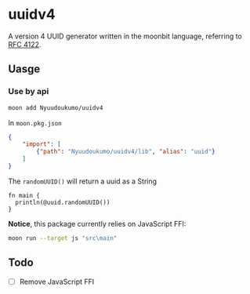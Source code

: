# uuidv4

A version 4 UUID generator written in the moonbit language, referring to [RFC 4122](https://datatracker.ietf.org/doc/html/rfc4122).  

## Uasge

### Use by api

```bash
moon add Nyuudoukumo/uuidv4
```

In `moon.pkg.json`

```json
{
    "import": [
        {"path": "Nyuudoukumo/uuidv4/lib", "alias": "uuid"}
    ]
}
```

The `randomUUID()` will return a uuid as a String

```moonbit
fn main {
  println(@uuid.randomUUID())
}
```

**Notice**, this package currently relies on JavaScript FFI:

```bash
moon run --target js "src\main"
```

## Todo

- [ ] Remove JavaScript FFI
